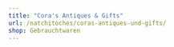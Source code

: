 ```yaml
---
title: "Cora's Antiques & Gifts"
url: /natchitoches/coras-antiques-und-gifts/
shop: Gebrauchtwaren
---
```

